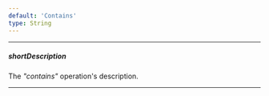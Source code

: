 ```yaml
---
default: 'Contains'
type: String
---
```

---
##### shortDescription
The *"contains"* operation's description.

---
